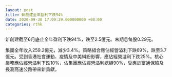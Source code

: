 ```yaml
---
layout: post
title: 新創建全年盈利下跌94%
date: 2020-09-30 17:09:29.000000000 +08:00
categories: rthk
---
```


新創建截至6月底止全年盈利下跌94%，跌至2.5億元。末期息每股0.29元。

集團全年收入259.2億元，減少3.4%。策略組合應佔經營溢利下跌69%，跌至3.7億元。受到香港社會運動、疫情及中美糾紛影響，應佔經營溢利下跌25%。核心業務應佔經營溢利下跌10%，佔集團應佔經營溢利總額90%，受惠於富通保險及長瀏高速公路帶來新貢獻。
